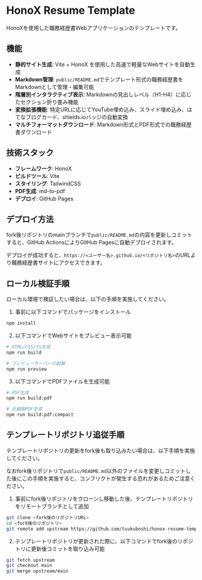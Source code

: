 # HonoX Resume Template

HonoXを使用した職務経歴書Webアプリケーションのテンプレートです。

## 機能

- **静的サイト生成**: Vite + HonoX を使用した高速で軽量なWebサイトを自動生成
- **Markdown管理**: `public/README.md`でテンプレート形式の職務経歴書をMarkdownとして管理・編集可能
- **階層別インタラクティブ表示**: Markdownの見出しレベル（H1-H4）に応じたセクション折り畳み機能
- **変換拡張機能**: 特定URLに応じてYouTube埋め込み、スライド埋め込み、はてなブログカード、shields.ioバッジの自動変換
- **マルチフォーマットダウンロード**: Markdown形式とPDF形式での職務経歴書ダウンロード

## 技術スタック

- **フレームワーク**: HonoX
- **ビルドツール**: Vite
- **スタイリング**: TailwindCSS
- **PDF生成**: md-to-pdf
- **デプロイ**: GitHub Pages

## デプロイ方法

fork後リポジトリのmainブランチで`public/README.md`の内容を更新しコミットすると、GitHub ActionsによりGitHub Pagesに自動デプロイされます。

デプロイが成功すると、`https://<ユーザー名>.github.io/<リポジトリ名>`のURLより職務経歴書サイトにアクセスできます。  

## ローカル検証手順

ローカル環境で検証したい場合は、以下の手順を実施してください。  

1. 事前に以下コマンドでパッケージをインストール

```bash
npm install
```

2. 以下コマンドでWebサイトをプレビュー表示可能

```bash
# HTML/CSS/JS生成
npm run build

# プレビューサーバーの起動
npm run preview
```

3. 以下コマンドでPDFファイルを生成可能

```bash
# PDF生成
npm run build:pdf

# 圧縮版PDF生成
npm run build:pdf:compact
```

## テンプレートリポジトリ追従手順

テンプレートリポジトリの更新をfork後も取り込みたい場合は、以下手順を実施してください。  

なおfork後リポジトリで`public/README.md`以外のファイルを変更しコミットした後にこの手順を実施すると、コンフリクトが発生する恐れがあるためご注意ください。  

1. 事前にfork後リポジトリをクローンし移動した後、テンプレートリポジトリをリモートブランチとして追加

```bash
git clone <fork後のリポジトリURL>
cd <fork後のリポジトリ>
git remote add upstream https://github.com/tsukuboshi/honox-resume-template.git
```

2. テンプレートリポジトリが更新された際に、以下コマンドでfork後のリポジトリに更新後コミットを取り込み可能

```bash
git fetch upstream
git checkout main
git merge upstream/main
```
